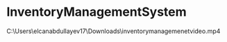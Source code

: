  <h1>InventoryManagementSystem</h1>
  C:\Users\elcanabdullayev17\Downloads\inventorymanagemenetvideo.mp4
